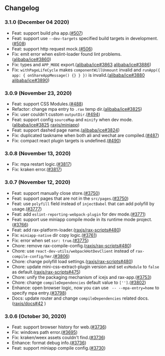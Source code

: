 ## Changelog
### 3.1.0 (December 04 2020)
- Feat: support build pha app.([#507](https://github.com/raxjs/rax-app/pull/507))
- Feat: support use `--dev-targets` specified build targets in development.([#508](https://github.com/raxjs/rax-app/pull/508))
- Feat: support http request mock.([#506](https://github.com/raxjs/rax-app/pull/506))
- Fix: emit error when eslint-loader found lint problems.([alibaba/ice#3860](https://github.com/alibaba/ice/pull/3860))
- Fix: types and `APP_MODE` export.([alibaba/ice#3863](https://github.com/alibaba/ice/pull/3863) [alibaba/ice#3886](https://github.com/alibaba/ice/pull/3886))
- Fix: `withPageLifeCycle` makes `componentWillUnmount` invalid and `runApp({ app: { onShareAppMessage() {} } })` is invalid.([alibaba/ice#3880](https://github.com/alibaba/ice/pull/3880) [alibaba/ice#3890](https://github.com/alibaba/ice/pull/3890))

### 3.0.9 (November 23, 2020)
- Feat: support CSS Modules.([#488](https://github.com/raxjs/rax-app/pull/488)) 
- Refactor: change mpa entry to `.rax` temp dir.([alibaba/ice#3825](https://github.com/alibaba/ice/pull/3825))
- Fix: user couldn't custom `outputDir`.([#494](https://github.com/raxjs/rax-app/pull/494))
- Feat: support config `sourceMap` and `minify` when dev mode.([alibaba/ice#3825](https://github.com/alibaba/ice/pull/3835) [raxjs/miniapp](https://github.com/raxjs/miniapp/pull/45))
- Feat: support dashed page name.([alibaba/ice#3824](https://github.com/alibaba/ice/pull/3824))
- Fix:  duplicated taskname when both ali and wechat are compiled.([#487](https://github.com/raxjs/rax-app/pull/487))
- Fix: compact react plugin targets is undefined.([#490](https://github.com/raxjs/rax-app/pull/490))

### 3.0.8 (November 13, 2020)
- Fix: mpa restart logic.([#3817](https://github.com/alibaba/ice/pull/3817))
- Fix: kraken error.([#3817](https://github.com/alibaba/ice/pull/3817))

### 3.0.7 (November 12, 2020)

- Feat: support manually close store.([#3750](https://github.com/alibaba/ice/pull/3750))
- Feat: support pages that are not in the `src/pages`.([#3750](https://github.com/alibaba/ice/pull/3750))
- Feat: use `polyfill` field instead of `injectBabel` that can add polyfill by usage.([#3777](https://github.com/alibaba/ice/pull/3777))
- Feat: add `eslint-reporting-webpack-plugin` for dev mode.([#3771](https://github.com/alibaba/ice/pull/3771))
- Feat: support use miniapp compile mode in its runtime mode project.([#3766](https://github.com/alibaba/ice/pull/3766))
- Feat: add rax-platform-loader.([raxjs/rax-scripts#480](https://github.com/raxjs/rax-scripts/pull/480))
- Fix: `miniapp-native` dir copy logic.([#3761](https://github.com/alibaba/ice/pull/3761))
- Fix: error when set `ssr: true`.([#3775](https://github.com/alibaba/ice/pull/3775))
- Chore: remove rax-compile-config.([raxjs/rax-scripts#480](https://github.com/raxjs/rax-scripts/pull/480))
- Chore: use `react-dev-utils/webpackHotDevClient` instead of `rax-compile-config/hmr`.([#3806](https://github.com/alibaba/ice/pull/3806))
- Chore: change polyfill load settings.([raxjs/rax-scripts#480](https://github.com/raxjs/rax-scripts/pull/475))
- Chore: update mini-css-extract-plugin version and set `esModule` to `false` as default.([raxjs/rax-scripts#475](https://github.com/raxjs/rax-scripts/pull/475))
- Chore: unify the packaging mechanism of icejs and rax-app.([#3753](https://github.com/alibaba/ice/pull/3753))
- Chore: change `compileDependencies` default value to `['']`.([#3802](https://github.com/alibaba/ice/pull/3802))
- Enhance: open browser logic, now you can use ` -- --mpa-entry=home` to specify mpa entry.([#3798](https://github.com/alibaba/ice/pull/3798))
- Docs: update router and change `compileDependencies` related docs.([raxjs/docs#42](https://github.com/raxjs/docs/pull/42)
)



### 3.0.6 (October 30, 2020)

- Feat: support browser history for web.([#3736](https://github.com/alibaba/ice/pull/3736))
- Fix: windows path error.([#3695](https://github.com/alibaba/ice/pull/3695))
- Fix: kraken/weex assets couldn't find.([#3736](https://github.com/alibaba/ice/pull/3736))
- Enhance: format debug info.([#3736](https://github.com/alibaba/ice/pull/3736))
- Feat: support miniapp compile config.([#3730](https://github.com/alibaba/ice/pull/3730))

